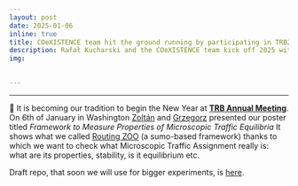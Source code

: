 ```yaml
---
layout: post
date: 2025-01-06
inline: true
title: COeXISTENCE team hit the ground running by participating in TRB2025
description: Rafał Kucharski and the COeXISTENCE team kick off 2025 with participation in the TRB Annual Meeting in Washington. Discover their innovative framework, "Routing ZOO," for measuring properties of microscopic traffic equilibria and exploring urban mobility systems. Check out preliminary results and their draft repository for further experiments.
img: 

     
---
```

---
📢 It is becoming our tradition to begin the New Year at [**TRB Annual Meeting**](https://trb-annual-meeting.nationalacademies.org/). On 6th of January in Washington [Zoltán](https://www.rafalkucharskilab.pl/research/zoltan_varga/) and [Grzegorz](https://www.rafalkucharskilab.pl/research/grzegorz_jamroz/) presented our poster titled _Framework to Measure Properties of Microscopic Traffic Equilibria_ 
It shows what we called [Routing ZOO](https://media.licdn.com/dms/image/v2/D4D22AQGRuVAdGcW8QA/feedshare-shrink_2048_1536/B4DZQ8zlS8G0Ao-/0/1736186946189?e=1740009600&v=beta&t=udpScLymhehHDNHcjgcx3GA-YfaeKAlmBxkNH_CVYJo) (a sumo-based framework) thanks to which we want to check what Microscopic Traffic Assignment really is: what are its properties, stability, is it equilibrium etc.

Draft repo, that soon we will use for bigger experiments, is [here](https://lnkd.in/dC9Ss6D5).

